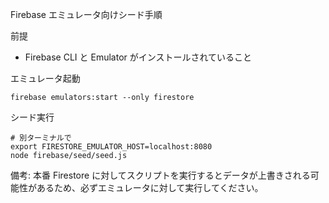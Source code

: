 Firebase エミュレータ向けシード手順

前提
- Firebase CLI と Emulator がインストールされていること

エミュレータ起動
```
firebase emulators:start --only firestore
```

シード実行
```
# 別ターミナルで
export FIRESTORE_EMULATOR_HOST=localhost:8080
node firebase/seed/seed.js
```

備考: 本番 Firestore に対してスクリプトを実行するとデータが上書きされる可能性があるため、必ずエミュレータに対して実行してください。
